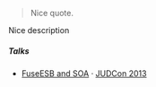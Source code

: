 

> Nice quote.


Nice description


##### Talks

- [FuseESB and SOA][1] · [JUDCon 2013](http://www.jboss.org/pt_BR/events/JUDCon/2013/brazil)


[1]: //luan-cestari.github.io/judcon2013_fuseesb/
